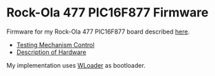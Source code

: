 Rock-Ola 477 PIC16F877 Firmware
===============================

Firmware for my Rock-Ola 477 PIC16F877 board described [here](http://jim.hawkridges.co.uk/projects/juke/).

  * [Testing Mechanism Control](MechanismControl.md)
  * [Description of Hardware](PicHardware.md)

My implementation uses [WLoader](https://www.voti.nl/wloader/) as bootloader.
